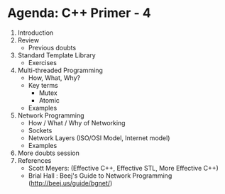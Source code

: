 Agenda: C++ Primer - 4
======================
1. Introduction
2. Review
	- Previous doubts
3. Standard Template Library
	- Exercises
4. Multi-threaded Programming
	- How, What, Why?
	- Key terms
		- Mutex
		- Atomic
	- Examples
5. Network Programming
	- How / What / Why of Networking
	- Sockets
	- Network Layers (ISO/OSI Model, Internet model)
	- Examples
6. More doubts session
7. References
	- Scott Meyers: (Effective C++, Effective STL, More Effective C++)
	- Brial Hall  : Beej's Guide to Network Programming (http://beej.us/guide/bgnet/)
